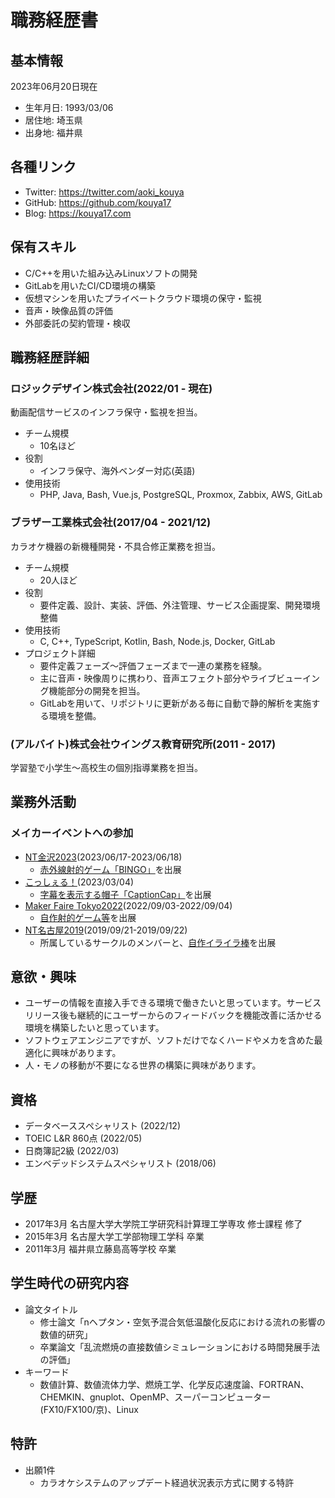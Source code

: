 # 職務経歴書

## 基本情報

2023年06月20日現在

- 生年月日: 1993/03/06
- 居住地: 埼玉県
- 出身地: 福井県

## 各種リンク

- Twitter: https://twitter.com/aoki_kouya
- GitHub: https://github.com/kouya17
- Blog: https://kouya17.com

## 保有スキル

- C/C++を用いた組み込みLinuxソフトの開発
- GitLabを用いたCI/CD環境の構築
- 仮想マシンを用いたプライベートクラウド環境の保守・監視
- 音声・映像品質の評価
- 外部委託の契約管理・検収

## 職務経歴詳細

### ロジックデザイン株式会社(2022/01 - 現在)

動画配信サービスのインフラ保守・監視を担当。

- チーム規模
  - 10名ほど
- 役割
  - インフラ保守、海外ベンダー対応(英語)
- 使用技術
  - PHP, Java, Bash, Vue.js, PostgreSQL, Proxmox, Zabbix, AWS, GitLab

### ブラザー工業株式会社(2017/04 - 2021/12)

カラオケ機器の新機種開発・不具合修正業務を担当。

- チーム規模
  - 20人ほど
- 役割
  - 要件定義、設計、実装、評価、外注管理、サービス企画提案、開発環境整備
- 使用技術
  - C, C++, TypeScript, Kotlin, Bash, Node.js, Docker, GitLab
- プロジェクト詳細
  - 要件定義フェーズ～評価フェーズまで一連の業務を経験。
  - 主に音声・映像周りに携わり、音声エフェクト部分やライブビューイング機能部分の開発を担当。
  - GitLabを用いて、リポジトリに更新がある毎に自動で静的解析を実施する環境を整備。

### (アルバイト)株式会社ウイングス教育研究所(2011 - 2017)

学習塾で小学生～高校生の個別指導業務を担当。

## 業務外活動

### メイカーイベントへの参加

- [NT金沢2023](https://wiki.nicotech.jp/nico_tech/?NT%E9%87%91%E6%B2%A22023)(2023/06/17-2023/06/18)
  - [赤外線射的ゲーム「BINGO」](https://twitter.com/aoki_kouya/status/1668960003133411329)を出展
- [こっしぇる！](https://coshel.org/)(2023/03/04)
  - [字幕を表示する帽子「CaptionCap」](https://coshel.org/2023/03/01/post-289/)を出展
- [Maker Faire Tokyo2022](https://makezine.jp/event/mft2022/)(2022/09/03-2022/09/04)
  - [自作射的ゲーム等](https://makezine.jp/event/makers-mft2022/m0007/)を出展
- [NT名古屋2019](https://wiki.nicotech.jp/nico_tech/index.php?NT%E5%90%8D%E5%8F%A4%E5%B1%8B2019)(2019/09/21-2019/09/22)
  - 所属しているサークルのメンバーと、[自作イライラ棒](https://makezine.jp/event/makers-mfk2020/m0091/)を出展

## 意欲・興味

- ユーザーの情報を直接入手できる環境で働きたいと思っています。サービスリリース後も継続的にユーザーからのフィードバックを機能改善に活かせる環境を構築したいと思っています。
- ソフトウェアエンジニアですが、ソフトだけでなくハードやメカを含めた最適化に興味があります。
- 人・モノの移動が不要になる世界の構築に興味があります。

## 資格

- データベーススペシャリスト (2022/12)
- TOEIC L&R 860点 (2022/05)
- 日商簿記2級 (2022/03)
- エンベデッドシステムスペシャリスト (2018/06)

## 学歴

- 2017年3月 名古屋大学大学院工学研究科計算理工学専攻 修士課程 修了
- 2015年3月 名古屋大学工学部物理工学科 卒業
- 2011年3月 福井県立藤島高等学校 卒業

## 学生時代の研究内容

- 論文タイトル
  - 修士論文「nヘプタン・空気予混合気低温酸化反応における流れの影響の数値的研究」
  - 卒業論文「乱流燃焼の直接数値シミュレーションにおける時間発展手法の評価」 
- キーワード
  - 数値計算、数値流体力学、燃焼工学、化学反応速度論、FORTRAN、CHEMKIN、gnuplot、OpenMP、スーパーコンピューター(FX10/FX100/京)、Linux

## 特許

- 出願1件
  - カラオケシステムのアップデート経過状況表示方式に関する特許